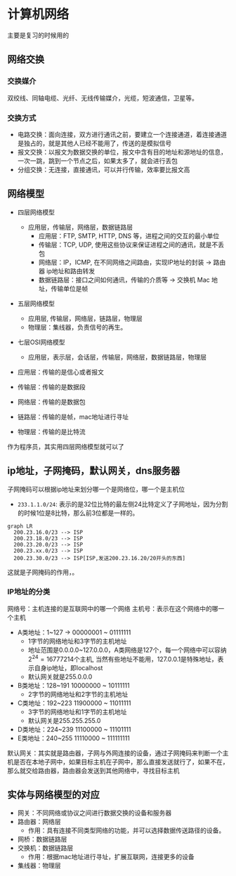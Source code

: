 # 计算机网络

主要是复习的时候用的

## 网络交换

### 交换媒介

双绞线、同轴电缆、光纤、无线传输媒介，光缆，短波通信，卫星等。

### 交换方式

- 电路交换：面向连接，双方进行通讯之前，要建立一个连接通道，着连接通道是独占的，就是其他人已经不能用了，传送的是模拟信号
- 报文交换：以报文为数据交换的单位，报文中含有目的地址和源地址的信息，一次一跳，跳到一个节点之后，如果太多了，就会进行丢包
- 分组交换：无连接，直接通讯，可以并行传输，效率要比报文高

## 网络模型

- 四层网络模型
  - 应用层，传输层，网络层，数据链路层
    - 应用层：FTP, SMTP, HTTP, DNS 等，进程之间的交互的最小单位
    - 传输层：TCP, UDP, 使用这些协议来保证进程之间的通讯，就是不丢包
    - 网络层：IP，ICMP, 在不同网络之间路由，实现IP地址的封装  -> 路由器 ip地址和路由转发
    - 数据链路层：接口之间如何通讯，传输的介质等 -> 交换机 Mac 地址，传输单位是帧
- 五层网络模型
  - 应用层, 传输层，网络层，链路层，物理层
  - 物理层：集线器，负责信号的再生。
- 七层OSI网络模型
  - 应用层，表示层，会话层，传输层，网络层，数据链路层，物理层

- 应用层：传输的是信心或者报文
- 传输层：传输的是数据段
- 网络层：传输的是数据包
- 链路层：传输的是帧，mac地址进行寻址
- 物理层：传输的是比特流

作为程序员，其实用四层网络模型就可以了

## ip地址，子网掩码，默认网关，dns服务器

子网掩码可以根据ip地址来划分哪一个是网络位，哪一个是主机位

- `233.1.1.0/24`: 表示的是32位比特的最左侧24比特定义了子网地址，因为分割的时候1位是8比特，那么前3位都是一样的。

```mermaid
graph LR
  200.23.16.0/23 --> ISP
  200.23.18.0/23 --> ISP
  200.23.20.0/23 --> ISP
  200.23.xx.0/23 --> ISP
  200.23.30.0/23 --> ISP[ISP,发送200.23.16.20/20开头的东西]
```

这就是子网掩码的作用，。

### IP地址的分类

网络号：主机连接的是互联网中的哪一个网络
主机号：表示在这个网络中的哪一个主机  

- A类地址：1~127 -> $0$0000001 ~ $0$1111111
  - 1字节的网络地址和3字节的主机地址
  - 地址范围是0.0.0.0~127.0.0.0，A类网络是127个，每一个网络中可以容纳$2^{24}=16777214$个主机, 当然有些地址不能用，127.0.0.1是特殊地址，表示自身ip地址，即localhost
  - 默认网关就是255.0.0.0
- B类地址：128~191 $10$000000 ~ $10$111111
  - 2字节的网络地址和2字节的主机地址
- C类地址：192~223 $119$00000 ~ $110$11111
  - 3字节的网络地址和1字节的主机地址
  - 默认网关是255.255.255.0
- D类地址：224~239 $1110$0000 ~ $1110$1111
- E类地址：240~255 $1111$0000 ~ $1111$11111

默认网关：其实就是路由器，子网与外网连接的设备，通过子网掩码来判断一个主机是否在本地子网中，如果目标主机在子网中，那么直接发送就行了，如果不在，那么就交给路由器，路由器会发送到其他网络中，寻找目标主机

## 实体与网络模型的对应

- 网关：不同网络或协议之间进行数据交换的设备和服务器
- 路由器：网络层
  - 作用：具有连接不同类型网络的功能，并可以选择数据传送路径的设备。
- 网桥：数据链路层
- 交换机：数据链路层
  - 作用：根据mac地址进行寻址，扩展互联网，连接更多的设备
- 集线器：物理层
